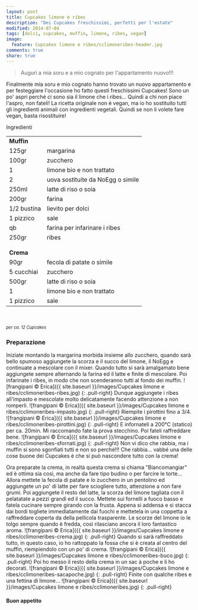 ```yaml
---
layout: post
title: Cupcakes limone e ribes
description: "Dei Cupcakes freschissimi, perfetti per l'estate"
modified: 2014-07-04
tags: [dolci, cupcakes, muffin, limone, ribes, vegan]
image:
  feature: Cupcakes limone e ribes/cclimoneribes-header.jpg
comments: true
share: true
---
```


> Auguri a mia soru e a mio cognato per l'appartamento nuovo!!!

Finalmente mia soru e mio cognato hanno trovato un nuovo appartamento e per festeggiare l'occasione ho fatto questi freschissimi Cupcakes! Sono un po' aspri perché ci sono sia il limone che i ribes... Quindi a chi non piace l'aspro, non fateli! La ricetta originale non è vegan, ma io ho sostituito tutti gli ingredienti animali con ingredienti vegetali. Quindi se non li volete fare vegan, basta risostituire!


<div class="ingredients">
  <div class="ingredients-title">Ingredienti</div>
  <table>
    <tbody>
      <tr>
        <td colspan="2"><b>Muffin</b></td>
      </tr>
      <tr>
        <td>125gr</td>
        <td>margarina</td>
      </tr>
      <tr>
        <td>100gr</td>
        <td>zucchero</td>
      </tr>
      <tr>
        <td>1</td>
        <td>limone bio e non trattato</td>
      </tr>
      <tr>
        <td>2</td>
        <td>uova sostituite da NoEgg o simile</td>
      </tr>
      <tr>
        <td>250ml</td>
        <td>latte di riso o soia</td>
      </tr>
      <tr>
        <td>200gr</td>
        <td>farina</td>
      </tr>
      <tr> 
        <td>1/2 bustina</td>
        <td>lievito per dolci</td>
      </tr>
      <tr>   
        <td>1 pizzico</td>
        <td>sale</td>
      </tr>
      <tr>
        <td>qb</td>
        <td>farina per infarinare i ribes</td>
      </tr>
      <tr>   
        <td>250gr</td>
        <td>ribes</td>
      </tr>
      <tr style="height: 15px;"></tr>
      <tr>          
        <td colspan="2"><b>Crema</b></td>
      </tr>
      <tr>
        <td>90gr</td>
        <td>fecola di patate o simile</td>
      </tr>
      <tr>      
        <td>5 cucchiai</td>
        <td>zucchero</td>
      </tr>
      <tr>
        <td>500gr</td>
        <td>latte di riso o soia</td>
      </tr>
      <tr>
        <td>1</td>
        <td>limone bio e non trattato</td>
      </tr>
      <tr>
        <td>1 pizzico</td>
        <td>sale</td>      
      </tr>
    </tbody>
  </table>
  <br></br>
  <i class="pull-right" style="font-size: 80%;">per ca. 12 Cupcakes</i>
</div>


<h3>
  <font color="grey">
    <i class="icon-cogs"></i>
  </font> Preparazione
</h3>

Iniziate montando la margarina morbida insieme allo zucchero, quando sarà bello spumoso aggiungete la scorza e il succo del limone, il NoEgg e continuate a mescolare con il mixer. Quando tutto si sarà amalgamato bene aggiungete sempre alternando la farina ed il latte e finite di mescolare. Poi infarinate i ribes, in modo che non scenderanno tutti al fondo dei muffin.
![frangipani © Erica]({{ site.baseurl }}/images/Cupcakes limone e ribes/cclimoneribes-ribes.jpg)
{: .pull-right}
Dunque aggiungete i ribes all'impasto e mescolate molto delicatamente facendo attenzione a non romperli. 
![frangipani © Erica]({{ site.baseurl }}/images/Cupcakes limone e ribes/cclimoneribes-impasto.jpg)
{: .pull-right}
Riempite i pirottini fino a 3/4.
![frangipani © Erica]({{ site.baseurl }}/images/Cupcakes limone e ribes/cclimoneribes-pirottini.jpg)
{: .pull-right}
E infornateli a 200°C (statico) per ca. 20min. Mi raccomando fate la prova stecchino. Poi fateli raffreddare bene. 
![frangipani © Erica]({{ site.baseurl }}/images/Cupcakes limone e ribes/cclimoneribes-sfornati.jpg)
{: .pull-right}
Non vi dico che rabbia, ma i muffin si sono sgonfiati tutti e non so perché!!! Che rabbia... vabbé una delle cose buone dei Cupcakes è che si può nascondere tutto con la crema!

Ora preparate la crema, in realtà questa crema si chiama "Biancomangiar" ed è ottima sia così, ma anche da fare tipo budino o per farcire le torte... Allora mettete la fecola di patate e lo zucchero in un pentolino ed aggiungete un po' di latte per fare sciogliere tutto, attenzione a non fare grumi. Poi aggiungete il resto del latte, la scorza del limone tagliata con il pelatatate a pezzi grandi ed il succo. Mettete sui fornelli a fuoco basso e fatela cucinare sempre girando con la frusta. Appena si addensa e si stacca dai bordi togliete immediatamente dai fuochi e mettetela in una coppetta a raffreddare coperta da della pellicola trasparente. Le scorze del limone io le tolgo sempre quando è fredda, così rilasciano ancora il loro fantastico aroma.
![frangipani © Erica]({{ site.baseurl }}/images/Cupcakes limone e ribes/cclimoneribes-crema.jpg)
{: .pull-right}
Quando si sarà raffreddato tutto, in questo caso, io ho rattoppato la fossa che si è creata al centro del muffin, riempiendolo con un po' di crema. 
![frangipani © Erica]({{ site.baseurl }}/images/Cupcakes limone e ribes/cclimoneribes-buco.jpg)
{: .pull-right}
Poi ho messo il resto della crema in un sac à poche e li ho decorati. 
![frangipani © Erica]({{ site.baseurl }}/images/Cupcakes limone e ribes/cclimoneribes-sacapoche.jpg)
{: .pull-right}
Finite con qualche ribes e una fettina di limone...
![frangipani © Erica]({{ site.baseurl }}/images/Cupcakes limone e ribes/cclimoneribes.jpg)
{: .pull-right}

<h4>Buon appetito
  <font color="red">
    <i class="icon-smile"></i>
  </font>
</h4>
